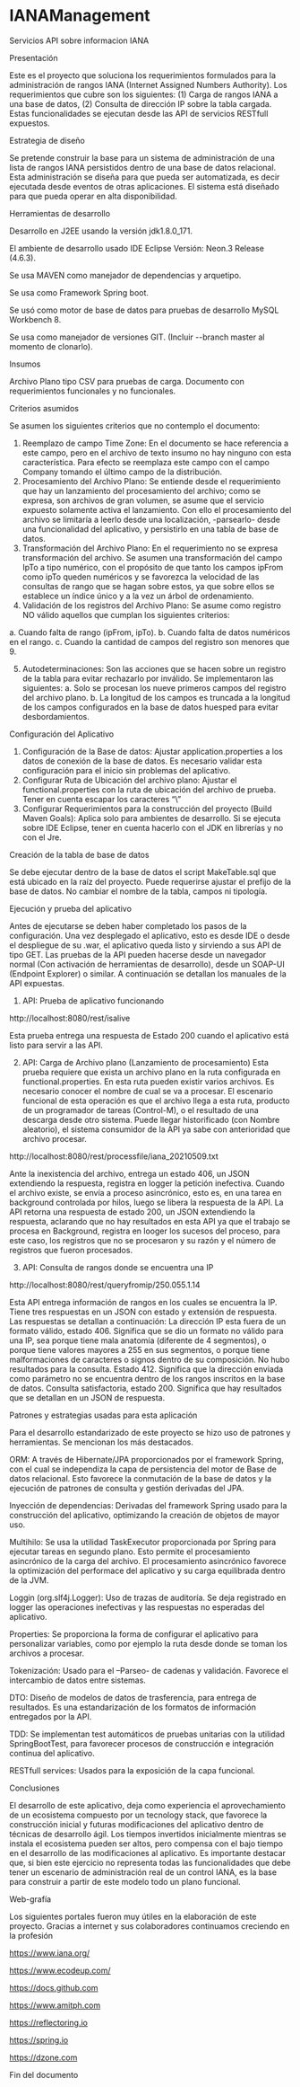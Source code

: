 # IANAManagement
Servicios API sobre informacion IANA

Presentación

Este es el proyecto que soluciona los requerimientos formulados para la administración de rangos IANA (Internet Assigned Numbers Authority). Los requerimientos que cubre son los siguientes: (1) Carga de rangos IANA a una base de datos, (2) Consulta de dirección IP sobre la tabla cargada. Estas funcionalidades se ejecutan desde las API de servicios RESTfull expuestos.

Estrategia de diseño

Se pretende construir la base para un sistema de administración de una lista de rangos IANA persistidos dentro de una base de datos relacional. Esta administración se diseña para que pueda ser automatizada, es decir ejecutada desde eventos de otras aplicaciones. El sistema está diseñado para que pueda operar en alta disponibilidad.

Herramientas de desarrollo

Desarrollo en J2EE usando la versión jdk1.8.0_171.

El ambiente de desarrollo usado IDE Eclipse Versión: Neon.3 Release (4.6.3).

Se usa MAVEN como manejador de dependencias y arquetipo.

Se usa como Framework Spring boot.

Se usó como motor de base de datos para pruebas de desarrollo MySQL Workbench 8. 

Se usa como manejador de versiones GIT. (Incluir --branch master al momento de clonarlo).

Insumos

Archivo Plano tipo CSV para pruebas de carga.
Documento con requerimientos funcionales y no funcionales.

Criterios asumidos

Se asumen los siguientes criterios que no contemplo el documento:
1)	Reemplazo de campo Time Zone: En el documento se hace referencia a este campo, pero en el archivo de texto insumo no hay ninguno con esta característica. Para efecto se reemplaza este campo con el campo Company tomando el último campo de la distribución.
2)	Procesamiento del Archivo Plano: Se entiende desde el requerimiento que hay un lanzamiento del procesamiento del archivo; como se expresa, son archivos de gran volumen, se asume que el servicio expuesto solamente activa el lanzamiento. Con ello el procesamiento del archivo se limitaría a leerlo desde una localización, -parsearlo- desde una funcionalidad del aplicativo, y persistirlo en una tabla de base de datos.
3)	Transformación del Archivo Plano: En el requerimiento no se expresa transformación del archivo. Se asumen una transformación del campo IpTo a tipo numérico, con el propósito de que tanto los campos ipFrom como ipTo queden numéricos y se favorezca la velocidad de las consultas de rango que se hagan sobre estos, ya que sobre ellos se establece un índice único y a la vez un árbol de ordenamiento.
4)	Validación de los registros del Archivo Plano: Se asume como registro NO válido aquellos que cumplan los siguientes criterios:

a.	Cuando falta de rango (ipFrom, ipTo).
b.	Cuando falta de datos numéricos en el rango.
c.	Cuando la cantidad de campos del registro son menores que 9.

5)	Autodeterminaciones: Son las acciones que se hacen sobre un registro de la tabla para evitar rechazarlo por inválido. Se implementaron las siguientes:
a.	Solo se procesan los nueve primeros campos del registro del archivo plano.
b.	La longitud de los campos es truncada a la longitud de los campos configurados en la base de datos huesped para evitar desbordamientos.

Configuración del Aplicativo

1)	Configuración de la Base de datos: 
Ajustar application.properties a los datos de conexión de la base de datos. Es necesario validar esta configuración para el inicio sin problemas del aplicativo.
2)	Configurar Ruta de Ubicación del archivo plano:
Ajustar el functional.properties con la ruta de ubicación del archivo de prueba. Tener en cuenta escapar los caracteres “\\”
3)	Configurar Requerimientos para la construcción del proyecto (Build Maven Goals):
Aplica solo para ambientes de desarrollo. Si se ejecuta sobre IDE Eclipse, tener en cuenta hacerlo con el JDK en librerías y no con el Jre.

Creación de la tabla de base de datos

Se debe ejecutar dentro de la base de datos el script MakeTable.sql que está ubicado en la raíz del proyecto. Puede requerirse ajustar el prefijo de la base de datos. No cambiar el nombre de la tabla, campos ni tipología.

Ejecución y prueba del aplicativo

Antes de ejecutarse se deben haber completado los pasos de la configuración.
Una vez desplegado el aplicativo, esto es desde IDE o desde el despliegue de su .war, el aplicativo queda listo y sirviendo a sus API de tipo GET.
Las pruebas de la API pueden hacerse desde un navegador normal (Con activación de herramientas de desarrollo), desde un SOAP-UI (Endpoint Explorer) o similar. A continuación se detallan los manuales de la API expuestas.

1)	API: Prueba de aplicativo funcionando

http://localhost:8080/rest/isalive

Esta prueba entrega una respuesta de Estado 200 cuando el aplicativo está listo para servir a las API.

2)	API: Carga de Archivo plano (Lanzamiento de procesamiento)
Esta prueba requiere que exista un archivo plano en la ruta configurada en functional.properties. 
En esta ruta pueden existir varios archivos. Es necesario conocer el nombre de cual se va a procesar.
El escenario funcional de esta operación es que el archivo llega a esta ruta, producto de un programador de tareas (Control-M), o el resultado de una descarga desde otro sistema. Puede llegar historificado (con Nombre aleatorio), el sistema consumidor de la API ya sabe con anterioridad que archivo procesar.

http://localhost:8080/rest/processfile/iana_20210509.txt

Ante la inexistencia del archivo, entrega un estado 406, un JSON extendiendo la respuesta, registra en logger la petición inefectiva.
Cuando el archivo existe, se envía a proceso asincrónico, esto es, en una tarea en background controlada por hilos, luego se libera la respuesta de la API. La API retorna una respuesta de estado 200, un JSON extendiendo la respuesta, aclarando que no hay resultados en esta API ya que el trabajo se procesa en Background, registra en looger los sucesos del proceso, para este caso, los registros que no se procesaron y su razón y el número de registros que fueron procesados.

3)	API: Consulta de rangos donde se encuentra una IP

http://localhost:8080/rest/queryfromip/250.055.1.14

Esta API entrega información de rangos en los cuales se encuentra la IP. Tiene tres respuestas en un JSON con estado y extensión de respuesta. Las respuestas se detallan a continuación:
La dirección IP esta fuera de un formato válido, 	estado 406. Significa que se dio un formato no válido para una IP, sea porque tiene mala anatomía (diferente de 4 segmentos), o porque tiene valores mayores a 255 en sus segmentos, o porque tiene malformaciones de caracteres o signos dentro de su composición.
No hubo resultados para la consulta. Estado 412. Significa que la dirección enviada como parámetro no se encuentra dentro de los rangos inscritos en la base de datos.
Consulta satisfactoria, estado 200. Significa que hay resultados que se detallan en un JSON de respuesta.

Patrones y estrategias usadas para esta aplicación

Para el desarrollo estandarizado de este proyecto se hizo uso de patrones y herramientas. Se mencionan los más destacados.

ORM: A través de Hibernate/JPA proporcionados por el framework Spring, con el cual se independiza la capa de persistencia del motor de Base de datos relacional. Esto favorece la conmutación de la base de datos y la ejecución de patrones de consulta y gestión derivadas del JPA.

Inyección de dependencias: Derivadas del framework Spring usado para la construcción del aplicativo, optimizando la creación de objetos de mayor uso.

Multihilo:  Se usa la utilidad TaskExecutor proporcionada por Spring para ejecutar tareas en segundo plano. Esto permite el procesamiento asincrónico de la carga del archivo. El procesamiento asincrónico favorece la optimización del performace del aplicativo y su carga equilibrada dentro de la JVM.

Loggin (org.slf4j.Logger): Uso de trazas de auditoría.  Se deja registrado en logger las operaciones inefectivas y las respuestas no esperadas del aplicativo.

Properties: Se proporciona la forma de configurar el aplicativo para personalizar variables, como por ejemplo la ruta desde donde se toman los archivos a procesar.

Tokenización: Usado para el –Parseo- de cadenas y validación. Favorece el intercambio de datos entre sistemas.

DTO: Diseño de modelos de datos de trasferencia, para entrega de resultados. Es una estandarización de los formatos de información entregados por la API.

TDD: Se implementan test automáticos de pruebas unitarias con la utilidad SpringBootTest, para favorecer procesos de construcción e integración continua del aplicativo.  

RESTfull services: Usados para la exposición de la capa funcional.

Conclusiones

El desarrollo de este aplicativo, deja como experiencia el aprovechamiento de un ecosistema compuesto por un tecnology stack, que favorece la construcción inicial y futuras modificaciones del aplicativo dentro de técnicas de desarrollo ágil.
Los tiempos invertidos inicialmente mientras se instala el ecosistema pueden ser altos, pero compensa con el bajo tiempo en el desarrollo de las modificaciones al aplicativo.
Es importante destacar que, si bien este ejercicio no representa todas las funcionalidades que debe tener un escenario de administración real de un control IANA, es la base para construir a partir de este modelo todo un plano funcional.

Web-grafía

Los siguientes portales fueron muy útiles en la elaboración de este proyecto. Gracias a internet y sus colaboradores continuamos creciendo en la profesión

https://www.iana.org/

https://www.ecodeup.com/

https://docs.github.com

https://www.amitph.com

https://reflectoring.io

https://spring.io

https://dzone.com

Fin del documento





